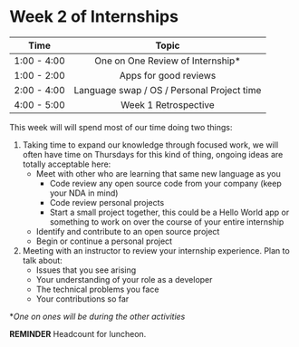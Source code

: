 # Week 2 of Internships

| Time       | Topic |
|:----------:|:------------------------------:|
|1:00 - 4:00 | One on One Review of Internship*|
|1:00 - 2:00 | Apps for good reviews          |
|2:00 - 4:00 | Language swap / OS / Personal Project time |
|4:00 - 5:00 | Week 1 Retrospective          |

This week will will spend most of our time doing two things:

1. Taking time to expand our knowledge through focused work, we will often have time on Thursdays for this kind of thing, ongoing ideas are totally acceptable here:
    - Meet with other who are learning that same new language as you
        - Code review any open source code from your company (keep your NDA in mind)
        - Code review personal projects
        - Start a small project together, this could be a Hello World app or something to work on over the course of your entire internship
    - Identify and contribute to an open source project
    - Begin or continue a personal project
2. Meeting with an instructor to review your internship experience. Plan to talk about:
    - Issues that you see arising
    - Your understanding of your role as a developer
    - The technical problems you face
    - Your contributions so far

**One on ones will be during the other activities*

**REMINDER** Headcount for luncheon.
